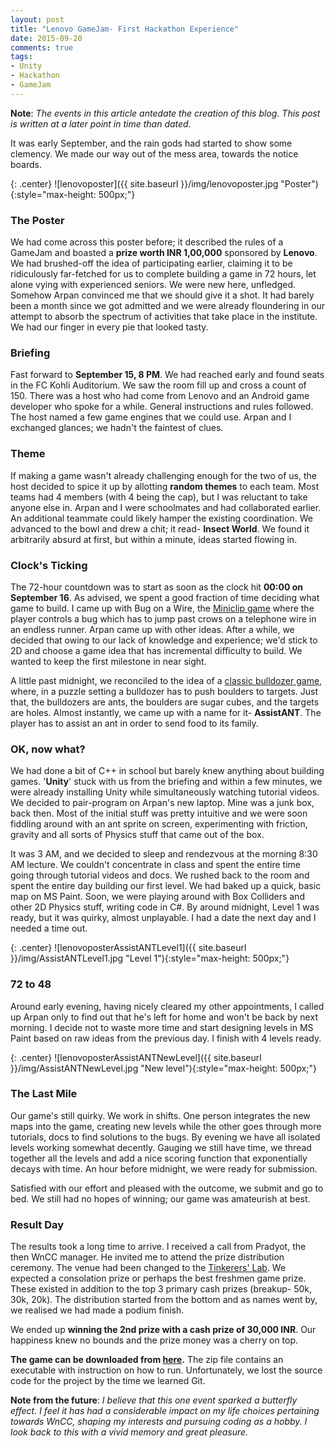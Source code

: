 ```yaml
---
layout: post
title: "Lenovo GameJam- First Hackathon Experience"
date: 2015-09-20
comments: true
tags:
- Unity
- Hackathon
- GameJam
---
```


**Note**: *The events in this article antedate the creation of this blog. This post is written at a later point in time than dated.*

It was early September, and the rain gods had started to show some clemency. We made our way out of the mess area, towards the notice boards.

{: .center}
![lenovoposter]({{ site.baseurl }}/img/lenovoposter.jpg "Poster"){:style="max-height: 500px;"}

### The Poster
We had come across this poster before; it described the rules of a GameJam and boasted a **prize worth INR 1,00,000** sponsored by **Lenovo**. We had brushed-off the idea of participating earlier, claiming it to be ridiculously far-fetched for us to complete building a game in 72 hours, let alone vying with experienced seniors. We were new here, unfledged. Somehow Arpan convinced me that we should give it a shot. It had barely been a month since we got admitted and we were already floundering in our attempt to absorb the spectrum of activities that take place in the institute. We had our finger in every pie that looked tasty.

### Briefing
Fast forward to **September 15, 8 PM**. We had reached early and found seats in the FC Kohli Auditorium. We saw the room fill up and cross a count of 150. There was a host who had come from Lenovo and an Android game developer who spoke for a while. General instructions and rules followed. The host named a few game engines that we could use. Arpan and I exchanged glances; we hadn't the faintest of clues.

### Theme
If making a game wasn't already challenging enough for the two of us, the host decided to spice it up by allotting **random themes** to each team. Most teams had 4 members (with 4 being the cap), but I was reluctant to take anyone else in. Arpan and I were schoolmates and had collaborated earlier. An additional teammate could likely hamper the existing coordination. We advanced to the bowl and drew a chit; it read- **Insect World**. We found it arbitrarily absurd at first, but within a minute, ideas started flowing in.

### Clock's Ticking
The 72-hour countdown was to start as soon as the clock hit **00:00 on September 16**. As advised, we spent a good fraction of time deciding what game to build. I came up with Bug on a Wire, the [Miniclip game](https://www.miniclip.com/games/bug-on-a-wire/en/) where the player controls a bug which has to jump past crows on a telephone wire in an endless runner. Arpan came up with other ideas. After a while, we decided that owing to our lack of knowledge and experience; we'd stick to 2D and choose a game idea that has incremental difficulty to build. We wanted to keep the first milestone in near sight.

A little past midnight, we reconciled to the idea of a [classic bulldozer game](https://www.microsoft.com/en-us/store/p/bulldozer-classic/9nblgggzm5sm), where, in a puzzle setting a bulldozer has to push boulders to targets. Just that, the bulldozers are ants, the boulders are sugar cubes, and the targets are holes. Almost instantly, we came up with a name for it- **AssistANT**. The player has to assist an ant in order to send food to its family.

### OK, now what?
We had done a bit of C++ in school but barely knew anything about building games. '**Unity**' stuck with us from the briefing and within a few minutes, we were already installing Unity while simultaneously watching tutorial videos. We decided to pair-program on Arpan's new laptop. Mine was a junk box, back then. Most of the initial stuff was pretty intuitive and we were soon fiddling around with an ant sprite on screen, experimenting with friction, gravity and all sorts of Physics stuff that came out of the box. 

It was 3 AM, and we decided to sleep and rendezvous at the morning 8:30 AM lecture. We couldn't concentrate in class and spent the entire time going through tutorial videos and docs. We rushed back to the room and spent the entire day building our first level. We had baked up a quick, basic map on MS Paint. Soon, we were playing around with Box Colliders and other 2D Physics stuff, writing code in C#. By around midnight, Level 1 was ready, but it was quirky, almost unplayable. I had a date the next day and I needed a time out.

{: .center}
![lenovoposterAssistANTLevel1]({{ site.baseurl }}/img/AssistANTLevel1.jpg "Level 1"){:style="max-height: 500px;"}

### 72 to 48
Around early evening, having nicely cleared my other appointments, I called up Arpan only to find out that he's left for home and won't be back by next morning. I decide not to waste more time and start designing levels in MS Paint based on raw ideas from the previous day. I finish with 4 levels ready.

{: .center}
![lenovoposterAssistANTNewLevel]({{ site.baseurl }}/img/AssistANTNewLevel.jpg "New level"){:style="max-height: 500px;"}

### The Last Mile
Our game's still quirky. We work in shifts. One person integrates the new maps into the game, creating new levels while the other goes through more tutorials, docs to find solutions to the bugs. By evening we have all isolated levels working somewhat decently. Gauging we still have time, we thread together all the levels and add a nice scoring function that exponentially decays with time. An hour before midnight, we were ready for submission.

Satisfied with our effort and pleased with the outcome, we submit and go to bed. We still had no hopes of winning; our game was amateurish at best.

### Result Day
The results took a long time to arrive. I received a call from Pradyot, the then WnCC manager. He invited me to attend the prize distribution ceremony. The venue had been changed to the [Tinkerers' Lab](http://tinkerers-lab.org/). We expected a consolation prize or perhaps the best freshmen game prize. These existed in addition to the top 3 primary cash prizes (breakup- 50k, 30k, 20k). The distribution started from the bottom and as names went by, we realised we had made a podium finish.

We ended up **winning the 2nd prize with a cash prize of 30,000 INR**. Our happiness knew no bounds and the prize money was a cherry on top.

**The game can be downloaded from [here](https://github.com/nihal111/nihal111.github.io/releases/download/v0.1/AssistANT.zip).** The zip file contains an executable with instruction on how to run. Unfortunately, we lost the source code for the project by the time we learned Git.

**Note from the future**: *I believe that this one event sparked a butterfly effect. I feel it has had a considerable impact on my life choices pertaining towards WnCC, shaping my interests and pursuing coding as a hobby. I look back to this with a vivid memory and great pleasure.*